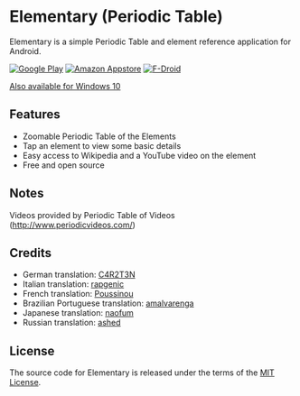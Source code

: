 # Elementary (Periodic Table)

Elementary is a simple Periodic Table and element reference application for Android.

[![Google Play](https://raw.githubusercontent.com/ultramega/elementary/master/store/en-play-badge.png)](https://play.google.com/store/apps/details?id=com.ultramegatech.ey) [![Amazon Appstore](https://raw.githubusercontent.com/ultramega/elementary/master/store/en-amazon-badge.png)](http://www.amazon.com/gp/mas/dl/android?p=com.ultramegatech.ey) [![F-Droid](https://raw.githubusercontent.com/ultramega/elementary/master/store/en-fdroid-badge.png)](https://f-droid.org/repository/browse/?fdid=com.ultramegatech.ey)

[Also available for Windows 10](https://github.com/ultramega/elementary-uwp)

## Features

- Zoomable Periodic Table of the Elements
- Tap an element to view some basic details
- Easy access to Wikipedia and a YouTube video on the element
- Free and open source

## Notes

Videos provided by Periodic Table of Videos (http://www.periodicvideos.com/)

## Credits

- German translation: [C4R2T3N](https://github.com/C4R2T3N)
- Italian translation: [rapgenic](https://github.com/rapgenic)
- French translation: [Poussinou](https://github.com/Poussinou)
- Brazilian Portuguese translation: [amalvarenga](https://github.com/amalvarenga)
- Japanese translation: [naofum](https://github.com/naofum)
- Russian translation: [ashed](https://github.com/ashed)

## License

The source code for Elementary is released under the terms of the [MIT License](http://sguidetti.mit-license.org/).

